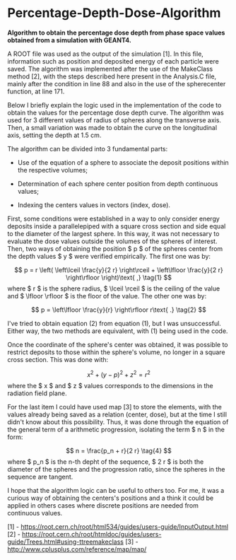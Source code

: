 # Percentage-Depth-Dose-Algorithm

**Algorithm to obtain the percentage dose depth from phase space values obtained from a simulation with GEANT4.**

A ROOT file was used as the output of the simulation [1]. In this file, information such as position and deposited energy of each particle were saved. The algorithm was implemented after the use of the MakeClass method [2], with the steps described here present in the Analysis.C file, mainly after the condition in line 88 and also in the use of the spherecenter function, at line 171.

Below I briefly explain the logic used in the implementation of the code to obtain the values for the percentage dose depth curve. The algorithm was used for 3 different values of radius of spheres along the transverse axis. Then, a small variation was made to obtain the curve on the longitudinal axis, setting the depth at 1.5 cm.

The algorithm can be divided into 3 fundamental parts:

- Use of the equation of a sphere to associate the deposit positions within the respective volumes;

- Determination of each sphere center position from depth continuous values;

- Indexing the centers values in vectors (index, dose).

First, some conditions were established in a way to only consider energy deposits inside a parallelepiped with a square cross section and side equal to the diameter of the largest sphere. In this way, it was not necessary to evaluate the dose values outside the volumes of the spheres of interest. Then, two ways of obtaining the position $ p $ of the spheres center from the depth values $ y $ were verified empirically. The first one was by:

$$ p = r \left( \left\lceil \frac{y}{2 r} \right\rceil + \left\lfloor \frac{y}{2 r} \right\rfloor \right)\text{ ,} \tag{1} $$ where $ r $ is the sphere radius, $ \lceil \rceil $ is the ceiling of the value and $ \lfloor \rfloor $ is the floor of the value. The other one was by:

$$ p = \left\lfloor \frac{y}{r} \right\rfloor r\text{ .} \tag{2} $$ 

I've tried to obtain equation (2) from equation (1), but I was unsuccessful. Either way, the two methods are equivalent, with (1) being used in the code.

Once the coordinate of the sphere's center was obtained, it was possible to restrict deposits to those within the sphere's volume, no longer in a square cross section. This was done with:

$$ x^2 + (y-p)^2 + z^2 = r^2 \tag{3} $$ where the $ x $ and $ z $ values corresponds to the dimensions in the radiation field plane.

For the last item I could have used map [3] to store the elements, with the values already being saved as a relation (center, dose), but at the time I still didn't know about this possibility. Thus, it was done through the equation of the general term of a arithmetic progression, isolating the term $ n $ in the form:

$$ n = \frac{p_n + r}{2 r} \tag{4} $$ where $ p_n $ is the n-th depht of the sequence, $ 2 r $ is both the diameter of the spheres and the progression ratio, since the spheres in the sequence are tangent.

I hope that the algorithm logic can be useful to others too. For me, it was a curious way of obtaining the centers's positions and a think it could be applied in others cases where discrete positions are needed from continuous values.

[1] - https://root.cern.ch/root/html534/guides/users-guide/InputOutput.html
[2] - https://root.cern.ch/root/htmldoc/guides/users-guide/Trees.html#using-ttreemakeclass
[3] - http://www.cplusplus.com/reference/map/map/
